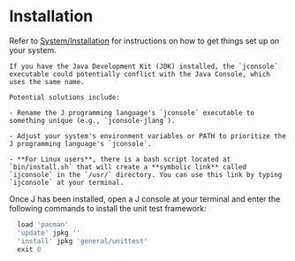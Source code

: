# Installation

Refer to [System/Installation][install-link] for instructions on how to get things set up on your system.

~~~exercism/caution
If you have the Java Development Kit (JDK) installed, the `jconsole` executable could potentially conflict with the Java Console, which uses the same name.

Potential solutions include:

- Rename the J programming language's `jconsole` executable to something unique (e.g., `jconsole-jlang`).

- Adjust your system's environment variables or PATH to prioritize the J programming language's `jconsole`.

- **For Linux users**, there is a bash script located at `bin/install.sh` that will create a **symbolic link** called `ijconsole` in the `/usr/` directory. You can use this link by typing `ijconsole` at your terminal.
~~~

Once J has been installed, open a J console at your terminal and enter the following commands to install the unit test framework:

```j
  load 'pacman'
  'update' jpkg ''
  'install' jpkg 'general/unittest'
  exit 0
```

[install-link]: https://code.jsoftware.com/wiki/System/Installation
